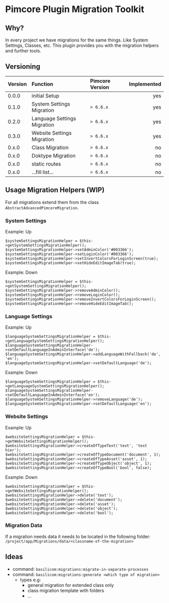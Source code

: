 # Pimcore Plugin Migration Toolkit

## Why?
In every project we have migrations for the same things.
Like System Settings, Classes, etc.
This plugin provides you with the migration helpers and further tools.

## Versioning
| **Version** | **Function**  | **Pimcore Version** | **Implemented** |
| ----------- |:--------------|:--------------| ---------------:|
| 0.0.0 | initial Setup             |  | yes |
| 0.1.0 | System Settings Migration | `> 6.6.x` | yes |
| 0.2.0 | Language Settings Migration | `> 6.6.x` | yes |
| 0.3.0 | Website Settings Migration  | `> 6.6.x` | yes |
| 0.x.0 | Class Migration           | `> 6.6.x` | no |
| 0.x.0 | Doktype Migration         | `> 6.6.x` | no |
| 0.x.0 | static routes             | `> 6.6.x` | no |
| 0.x.0 | ...fill list...           | `> 6.6.x` | no |

## Usage Migration Helpers (WIP)

For all migrations extend them from the class ```AbstractAdvancedPimcoreMigration```.

### System Settings
Example: Up
```
$systemSettingsMigrationHelper = $this->getSystemSettingsMigrationHelper();
$systemSettingsMigrationHelper->setAdminColor('#003366');
$systemSettingsMigrationHelper->setLoginColor('#003366');
$systemSettingsMigrationHelper->setInvertColorsForLoginScreen(true);
$systemSettingsMigrationHelper->setHideEditImageTab(true);
```
Example: Down
```
$systemSettingsMigrationHelper = $this->getSystemSettingsMigrationHelper();
$systemSettingsMigrationHelper->removeAdminColor();
$systemSettingsMigrationHelper->removeLoginColor();
$systemSettingsMigrationHelper->removeInvertColorsForLoginScreen();
$systemSettingsMigrationHelper->removeHideEditImageTab();
```

### Language Settings
Example: Up
``` 
$languageSystemSettingsMigrationHelper = $this->getLanguageSystemSettingsMigrationHelper();
$languageSystemSettingsMigrationHelper->setDefaultLanguageInAdminInterface('de');
$languageSystemSettingsMigrationHelper->addLanguageWithFallback('de', 'en');
$languageSystemSettingsMigrationHelper->setDefaultLanguage('de');
```
Example: Down
```
$languageSystemSettingsMigrationHelper = $this->getLanguageSystemSettingsMigrationHelper();
$languageSystemSettingsMigrationHelper->setDefaultLanguageInAdminInterface('en');
$languageSystemSettingsMigrationHelper->removeLanguage('de');
$languageSystemSettingsMigrationHelper->setDefaultLanguage('en');
```

### Website Settings
Example: Up
``` 
$websiteSettingsMigrationHelper = $this->getWebsiteSettingsMigrationHelper();
$websiteSettingsMigrationHelper->createOfTypeText('text', 'text hier');
$websiteSettingsMigrationHelper->createOfTypeDocument('document', 1);
$websiteSettingsMigrationHelper->createOfTypeAsset('asset', 1);
$websiteSettingsMigrationHelper->createOfTypeObject('object', 1);
$websiteSettingsMigrationHelper->createOfTypeBool('bool', false);
```
Example: Down
```
$websiteSettingsMigrationHelper = $this->getWebsiteSettingsMigrationHelper();
$websiteSettingsMigrationHelper->delete('text');
$websiteSettingsMigrationHelper->delete('document');
$websiteSettingsMigrationHelper->delete('asset');
$websiteSettingsMigrationHelper->delete('object');
$websiteSettingsMigrationHelper->delete('bool');
```

### Migration Data
If a migration needs data it needs to be located in the following folder:
```/project/app/Migrations/data/<classname-of-the-migration>```

## Ideas
* command: ```basilicom:migrations:migrate-in-separate-processes```
* command: ```basilicom:migrations:generate <which type of migration>```
    * types e.g:
        * general migration for extended class only
        * class migration template with folders
        * ...